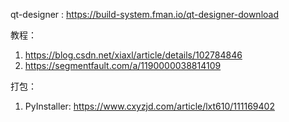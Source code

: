 qt-designer : https://build-system.fman.io/qt-designer-download

教程：

1. https://blog.csdn.net/xiaxl/article/details/102784846
2. https://segmentfault.com/a/1190000038814109



打包：

1. PyInstaller: https://www.cxyzjd.com/article/lxt610/111169402

